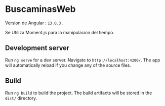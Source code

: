 # BuscaminasWeb

Version de Angular : `13.0.3` .

Se Utiliza Moment.js para la manipulacion del tiempo.



## Development server

Run `ng serve` for a dev server. Navigate to `http://localhost:4200/`. The app will automatically reload if you change any of the source files.

## Build

Run `ng build` to build the project. The build artifacts will be stored in the `dist/` directory.

